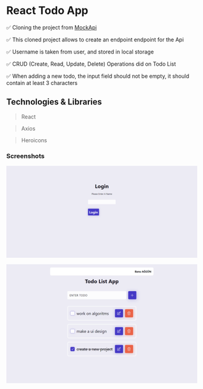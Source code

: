 # React Todo App

  ✅ Cloning the project from [MockApi](https://mockapi.io/)

  ✅ This cloned project allows to create an endpoint endpoint for the Api

  ✅ Username is taken from user, and stored in local storage

  ✅ CRUD (Create, Read, Update, Delete) Operations did on Todo List

  ✅ When adding a new todo, the input field should not be empty, it should contain at least 3 characters



## Technologies & Libraries

> React

> Axios

> Heroicons


### Screenshots

![Login](./src/screenshots/login.png)

![TodoList](./src/screenshots/todolist.png)